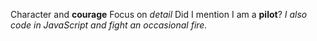 Character and **courage**
Focus on _detail_
Did I mention I am a **pilot**?
*I also code in JavaScript and fight an occasional fire.*